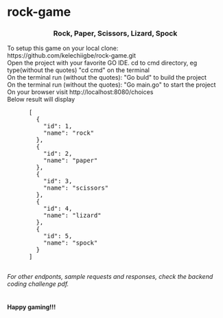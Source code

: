 # rock-game
 <h3 align="center">Rock, Paper, Scissors, Lizard, Spock</h3>
 <p>To setup this game on your local clone: https://github.com/kelechiigbe/rock-game.git<br />
 Open the project with your favorite GO IDE.
 <span>cd to cmd directory, eg type(without the quotes) "cd cmd" on the terminal</span><br />
  <span>On the terminal run (without the quotes): "Go buld" to build the project</span><br />
   <span>On the terminal run (without the quotes): "Go main.go" to start the project</span><br />
      <span>On your browser visit http://localhost:8080/choices</span><br />
      <span>Below result will display</span>
      <pre>
      [
        {
          "id": 1,
          "name": "rock"
        },
        {
          "id": 2,
          "name": "paper"
        },
        {
          "id": 3,
          "name": "scissors"
        },
        {
          "id": 4,
          "name": "lizard"
        },
        {
          "id": 5,
          "name": "spock"
        }
      ]
      </pre>
 
 </p>
 
 <cite>
 For other endponts, sample requests and responses, check the backend coding challenge pdf.
 </cite>
 <br /> <br />
 <h4>
 Happy gaming!!!
 </4>

